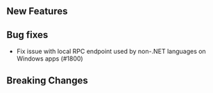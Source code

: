## New Features

## Bug fixes
- Fix issue with local RPC endpoint used by non-.NET languages on Windows apps (#1800)

## Breaking Changes